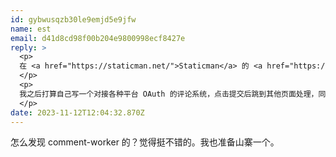 ```yaml
---
id: gybwusqzb30le9emjd5e9jfw
name: est
email: d41d8cd98f00b204e9800998ecf8427e
reply: >
  <p>
  在 <a href="https://staticman.net/">Staticman</a> 的 <a href="https://github.com/eduardoboucas/staticman/issues/452#issuecomment-1678443821">一条 issue</a> 里面发现的。前者年久失修，并且没法部署到云函数上。不过 comment-worker 文档也不多，遇到什么 bug 得自己到 Cloudflare Workers 控制台里调试。
  </p>
  <p>
  我之后打算自己写一个对接各种平台 OAuth 的评论系统，点击提交后跳到其他页面处理，同时也便于过滤 spam 之类的。
  </p>
date: 2023-11-12T12:04:32.870Z
---
```

怎么发现 comment-worker 的？觉得挺不错的。我也准备山寨一个。
